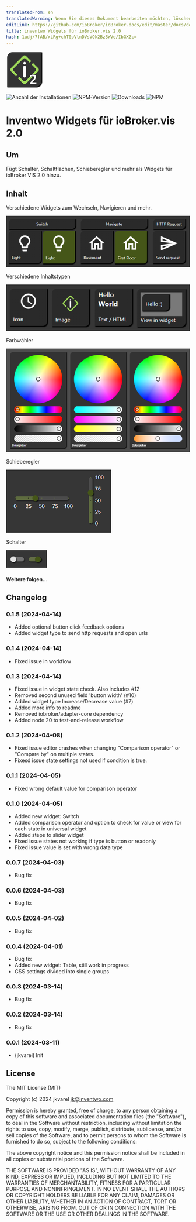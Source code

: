 ```yaml
---
translatedFrom: en
translatedWarning: Wenn Sie dieses Dokument bearbeiten möchten, löschen Sie bitte das Feld "translationsFrom". Andernfalls wird dieses Dokument automatisch erneut übersetzt
editLink: https://github.com/ioBroker/ioBroker.docs/edit/master/docs/de/adapterref/iobroker.vis-2-widgets-inventwo/README.md
title: inventwo Widgets für ioBroker.vis 2.0
hash: 1udj/7fAB/xLRg+chT0pVlnDVsVOk2BzBWVe/IbGXZc=
---
```

![Logo](../../../en/adapterref/iobroker.vis-2-widgets-inventwo/admin/vis-2-widgets-inventwo.png)

![Anzahl der Installationen](http://iobroker.live/badges/vis-2-widgets-inventwo-stable.svg)
![NPM-Version](http://img.shields.io/npm/v/iobroker.vis-2-widgets-inventwo.svg)
![Downloads](https://img.shields.io/npm/dm/iobroker.vis-2-widgets-inventwo.svg)
![NPM](https://nodei.co/npm/iobroker.vis-2-widgets-inventwo.png?downloads=true)

# Inventwo Widgets für ioBroker.vis 2.0
## Um
Fügt Schalter, Schaltflächen, Schieberegler und mehr als Widgets für ioBroker VIS 2.0 hinzu.

## Inhalt
Verschiedene Widgets zum Wechseln, Navigieren und mehr.

![Vorschau Universal- & Multi-Widget](../../../en/adapterref/iobroker.vis-2-widgets-inventwo/img/preview_universal_widget.png)

Verschiedene Inhaltstypen

![Vorschau Colorpicker](../../../en/adapterref/iobroker.vis-2-widgets-inventwo/img/preview_content_types.png)

Farbwähler

![Vorschau Colorpicker](../../../en/adapterref/iobroker.vis-2-widgets-inventwo/img/preview_colorpicker.png)

Schieberegler

![Vorschau Colorpicker](../../../en/adapterref/iobroker.vis-2-widgets-inventwo/img/preview_sliders.png)

Schalter

![Vorschau Colorpicker](../../../en/adapterref/iobroker.vis-2-widgets-inventwo/img/preview_switches.png)

#### Weitere folgen...

## Changelog
<!--
    Placeholder for the next version (at the beginning of the line):
    ### **WORK IN PROGRESS**
-->
### 0.1.5 (2024-04-14)
* Added optional button click feedback options
* Added widget type to send http requests and open urls

### 0.1.4 (2024-04-14)
* Fixed issue in workflow

### 0.1.3 (2024-04-14)
* Fixed issue in widget state check. Also includes #12
* Removed second unused field 'button width' (#10)
* Added widget type Increase/Decrease value (#7)
* Added more info to readme
* Removed iobroker/adapter-core dependency
* Added node 20 to test-and-release workflow

### 0.1.2 (2024-04-08)
* Fixed issue editor crashes when changing "Comparison operator" or "Compare by" on multiple states.
* Fixesd issue state settings not used if condition is true.

### 0.1.1 (2024-04-05)
* Fixed wrong default value for comparison operator

### 0.1.0 (2024-04-05)
* Added new widget: Switch
* Added comparison operator and option to check for value or view for each state in universal widget
* Added steps to slider widget
* Fixed issue states not working if type is button or readonly
* Fixed issue value is set with wrong data type

### 0.0.7 (2024-04-03)
* Bug fix

### 0.0.6 (2024-04-03)
* Bug fix

### 0.0.5 (2024-04-02)
* Bug fix

### 0.0.4 (2024-04-01)
* Bug fix
* Added new widget: Table, still work in progress
* CSS settings divided into single groups

### 0.0.3 (2024-03-14)
* Bug fix

### 0.0.2 (2024-03-14)
* Bug fix

### 0.0.1 (2024-03-11)
* (jkvarel) Init

## License
The MIT License (MIT)

Copyright (c) 2024 jkvarel <jk@inventwo.com>

Permission is hereby granted, free of charge, to any person obtaining a copy
of this software and associated documentation files (the "Software"), to deal
in the Software without restriction, including without limitation the rights
to use, copy, modify, merge, publish, distribute, sublicense, and/or sell
copies of the Software, and to permit persons to whom the Software is
furnished to do so, subject to the following conditions:

The above copyright notice and this permission notice shall be included in
all copies or substantial portions of the Software.

THE SOFTWARE IS PROVIDED "AS IS", WITHOUT WARRANTY OF ANY KIND, EXPRESS OR
IMPLIED, INCLUDING BUT NOT LIMITED TO THE WARRANTIES OF MERCHANTABILITY,
FITNESS FOR A PARTICULAR PURPOSE AND NONINFRINGEMENT. IN NO EVENT SHALL THE
AUTHORS OR COPYRIGHT HOLDERS BE LIABLE FOR ANY CLAIM, DAMAGES OR OTHER
LIABILITY, WHETHER IN AN ACTION OF CONTRACT, TORT OR OTHERWISE, ARISING FROM,
OUT OF OR IN CONNECTION WITH THE SOFTWARE OR THE USE OR OTHER DEALINGS IN
THE SOFTWARE.
